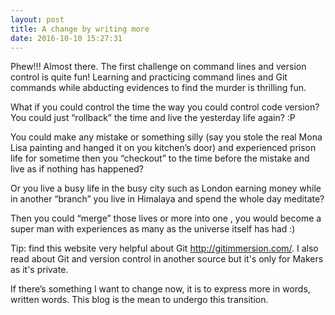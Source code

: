 ```yaml
---
layout: post
title: A change by writing more
date: 2016-10-10 15:27:31
---
```


Phew!!! Almost there. The first challenge on command lines and version control is quite fun! Learning and practicing command lines and Git commands while abducting evidences to find the murder is thrilling fun.

What if you could control the time the way you could control code version? You could just “rollback” the time and live the yesterday life again? :P

You could make any mistake or something silly (say you stole the real Mona Lisa painting and hanged it on you kitchen’s door) and experienced prison life for sometime then you “checkout” to the time before the mistake and live as if nothing has happened?

Or you live a busy life in the busy city such as London earning money while in another “branch” you live in Himalaya and spend the whole day meditate?

Then you could “merge” those lives or more into one , you would become a super man with experiences as many as the universe itself has had :)  

Tip: find this website very helpful about Git http://gitimmersion.com/. I also read about Git and version control in another source but it's only for Makers as it's private.

If there’s something I want to change now, it is to express more in words, written words. This blog is the mean to undergo this transition.
